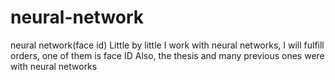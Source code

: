 # neural-network
neural network(face id)
Little by little I work with neural networks, I will fulfill orders, one of them is face ID
Also, the thesis and many previous ones were with neural networks
